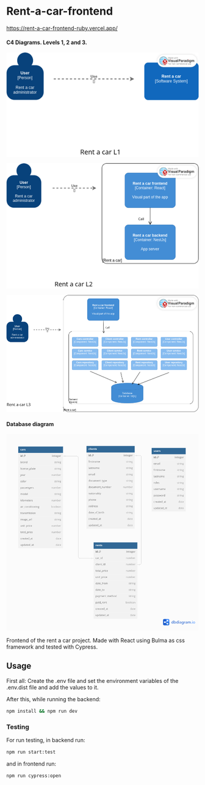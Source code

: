 # Rent-a-car-frontend

https://rent-a-car-frontend-ruby.vercel.app/

#### C4 Diagrams. Levels 1, 2 and 3.

![](./C4-diagram-L1.png)

![](./C4-diagram-L2.png)

![](./C4-diagram-L3.png)

#### Database diagram

![](./DIAGRAM-DB.png)



Frontend of the rent a car project. Made with React using Bulma as css framework and tested with Cypress.

## Usage
First all: Create the .env file and set the environment variables of the .env.dist file and add the values to it.


After this, while running the backend:
```bash
npm install && npm run dev
``` 

### Testing
For run testing, in backend run: 

```bash
npm run start:test
``` 

and in frontend run:

```bash
npm run cypress:open
``` 
